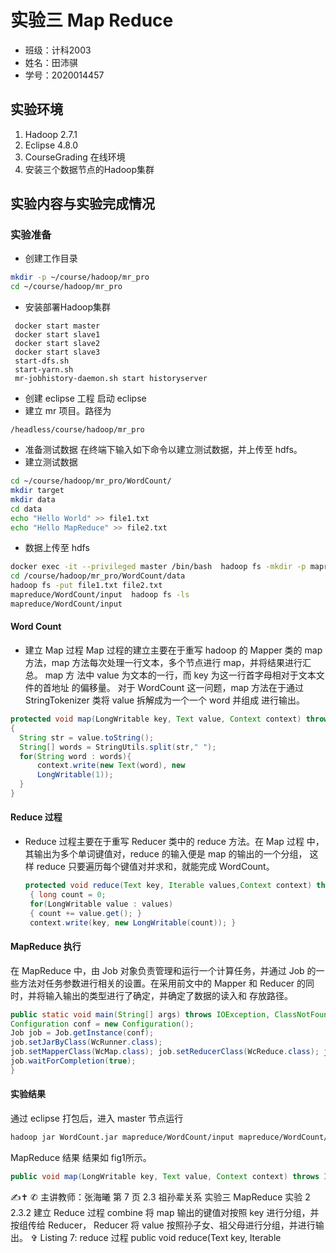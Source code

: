 # 实验三 Map Reduce
* 班级：计科2003 
* 姓名：田沛骐
* 学号：2020014457
## 实验环境
1. Hadoop 2.7.1
2. Eclipse 4.8.0
3. CourseGrading 在线环境
4. 安装三个数据节点的Hadoop集群
## 实验内容与实验完成情况
### 实验准备
* 创建工作目录
```bash
mkdir -p ~/course/hadoop/mr_pro
cd ~/course/hadoop/mr_pro
```
* 安装部署Hadoop集群
```
 docker start master
 docker start slave1 
 docker start slave2 
 docker start slave3
 start-dfs.sh
 start-yarn.sh
 mr-jobhistory-daemon.sh start historyserver  
```
*  创建 eclipse 工程 启动 eclipse
*  建立 mr 项目。路径为
```
/headless/course/hadoop/mr_pro
```

* 准备测试数据 在终端下输入如下命令以建立测试数据，并上传至 hdfs。
* 建立测试数据 
```bash
cd ~/course/hadoop/mr_pro/WordCount/ 
mkdir target 
mkdir data 
cd data 
echo "Hello World" >> file1.txt 
echo "Hello MapReduce" >> file2.txt
```
* 数据上传至 hdfs 
```bash
docker exec -it --privileged master /bin/bash  hadoop fs -mkdir -p mapreduce/WordCount/input
cd /course/hadoop/mr_pro/WordCount/data 
hadoop fs -put file1.txt file2.txt 
mapreduce/WordCount/input  hadoop fs -ls 
mapreduce/WordCount/input
```
#### Word Count 
*  建立 Map 过程 
 Map 过程的建立主要在于重写 hadoop 的 Mapper 类的 map 方法，map 方法每次处理一行文本，多个节点进行 map，并将结果进行汇总。
 map 方 法中 value 为文本的一行，而 key 为这一行首字母相对于文本文件的首地址 的偏移量。
 对于 WordCount 这一问题，map 方法在于通过 StringTokenizer 类将 value 拆解成为一个一个 word 并组成 进行输出。
  ```java
protected void map(LongWritable key, Text value, Context context) throws IOException, InterruptedException 
{
	String str = value.toString(); 
	String[] words = StringUtils.split(str," "); 
	for(String word : words){ 
		context.write(new Text(word), new 
		LongWritable(1)); 
	}
} 
```
#### Reduce 过程 
* Reduce 过程主要在于重写 Reducer 类中的 reduce 方法。在 Map 过程 中，其输出为多个单词键值对，reduce 的输入便是 map 的输出的一个分组，
 这样 reduce 只要遍历每个键值对并求和，就能完成 WordCount。 
  ```java
  protected void reduce(Text key, Iterable values,Context context) throws IOException, InterruptedException
   { long count = 0; 
   for(LongWritable value : values)
   { count += value.get(); } 
   context.write(key, new LongWritable(count)); }
  ```
#### MapReduce 执行
在 MapReduce 中，由 Job 对象负责管理和运行一个计算任务，并通过 Job 的一些方法对任务参数进行相关的设置。在采用前文中的 Mapper 和 Reducer 的同时，并将输入输出的类型进行了确定，并确定了数据的读入和 存放路径。 
``` java
public static void main(String[] args) throws IOException, ClassNotFoundException, InterruptedException {
Configuration conf = new Configuration(); 
Job job = Job.getInstance(conf);  
job.setJarByClass(WcRunner.class); 
job.setMapperClass(WcMap.class); job.setReducerClass(WcReduce.class); job.setOutputKeyClass(Text.class); job.setOutputValueClass(LongWritable.class);  job.setMapOutputKeyClass(Text.class); job.setMapOutputValueClass(LongWritable.class); FileInputFormat.setInputPaths(job, new Path(args[0]));  FileOutputFormat.setOutputPath(job, new Path(args[1])); 
job.waitForCompletion(true);
} 
```
#### 实验结果
通过 eclipse 打包后，进入 master 节点运行 
```bash
hadoop jar WordCount.jar mapreduce/WordCount/input mapreduce/WordCount/output 
```

 MapReduce 结果 结果如 fig1所示。 
```java
public void map(LongWritable key, Text value, Context context) throws IOException, InterruptedException { String child = value.toString().split(" ")[0]; String parent = value.toString().split(" ")[1]; context.write(new Text(child), new Text("-" + parent)); context.write(new Text(parent), new Text("+" + child)); }
```
✍✝ ✆ 主讲教师：张海曦 第 7 页 2.3 祖孙辈关系 实验三 MapReduce 实验 2 2.3.2 建立 Reduce 过程 combine 将 map 输出的键值对按照 key 进行分组，并按组传给 Reducer， Reducer 将 value 按照孙子女、祖父母进行分组，并进行输出。 ✞ Listing 7: reduce 过程 public void reduce(Text key, Iterable

